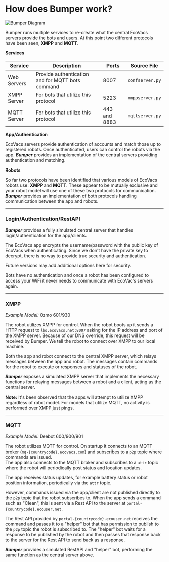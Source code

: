 # How does Bumper work? 

![Bumper Diagram](./images/BumperDiagram.png "Bumper Diagram")

Bumper runs multiple services to re-create what the central EcoVacs servers provide the bots and users. At this point two different protocols have been seen, **XMPP** and **MQTT**.

**Services**

| Service     | Description                                      | Ports        | Source File     |
| ----------- | ------------------------------------------------ | ------------ | --------------- |
| Web Servers | Provide authentication and for MQTT bots command | 8007         | `confserver.py` |
| XMPP Server | For bots that utilize this protocol              | 5223         | `xmppserver.py` |
| MQTT Server | For bots that utilize this protocol              | 443 and 8883 | `mqttserver.py` |

**App/Authentication**

EcoVacs servers provide authentication of accounts and match those up to registered robots.  Once authenticated, users can control the robots via the app.  ***Bumper*** provides an implementation of the central servers providing authentication and matching.

**Robots**

So far two protocols have been identified that various models of EcoVacs robots use: **XMPP** and **MQTT**.  These appear to be mutually exclusive and your robot model will use one of these two protocols for communication.  ***Bumper*** provides an implementation of both protocols handling communication between the app and robots.

----

### Login/Authentication/RestAPI

***Bumper*** provides a fully simulated central server that handles login/authentication for the app/clients.  

The EcoVacs app encrypts the username/password with the public key of EcoVacs when authenticating.  Since we don't have the private key to decrypt, there is no way to provide true security and authentication.

Future versions may add additional options here for security.

Bots have no authentication and once a robot has been configured to access your WiFi it never needs to communicate with EcoVac's servers again.

----

### XMPP

*Example Model:* Ozmo 601/930

The robot utilizes XMPP for control.  When the robot boots up it sends a HTTP request to `lbo.ecovacs.net:8007` asking for the IP address and port of the XMPP server. Because of our DNS override, this request will be received by Bumper. We tell the robot to connect over XMPP to our local machine.

Both the app and robot connect to the central XMPP server, which relays messages between the app and robot.  The messages contain commands for the robot to execute or responses and statuses of the robot. 

***Bumper*** exposes a simulated XMPP server that implements the necessary functions for relaying messages between a robot and a client, acting as the central server.

**Note:** It's been observed that the apps will attempt to utilize XMPP regardless of robot model.  For models that utilize MQTT, no activity is performed over XMPP just pings.

----

### MQTT

*Example Model:* Deebot 600/900/901

The robot utilizes MQTT for control.  On startup it connects to an MQTT broker (`mq-{countrycode}.ecovacs.com`) and subscribes to a `p2p` topic where commands are issued.  
The app also connects to the MQTT broker and subscribes to a `attr` topic where the robot will periodically post status and location updates.

The app receives status updates, for example battery status or robot position information, periodically via the `attr` topic.

However, commands issued via the app/client are not published directly to the `p2p` topic that the robot subscribes to.  When the app sends a command such as "Clean", this is sent via a Rest API to the server at `portal-{countrycode}.ecouser.net`.

The Rest API provided by `portal-{countrycode}.ecouser.net` receives the command and passes it to a "helper" bot that has permission to publish to the `p2p` topic the robot is subscribed to.  The "helper" bot waits for a response to be published by the robot and then passes that response back to the server for the Rest API to send back as a response.

***Bumper*** provides a simulated RestAPI and "helper" bot, performing the same function as the central server above.
